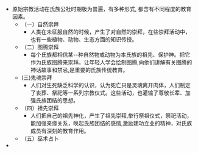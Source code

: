 - 原始宗教活动在氏族公社时期极为普遍，有多种形式, 都含有不同程度的教育因素。
	- （一）自然崇拜
		- 人类在未征服自然的时候，产生了对自然的崇拜，在些崇拜活动中，也有一些植物、动物、生态方面的知识传授。
	- （二）图腾崇拜
		- 每个氏族都相信某--种自然物或动物为本氏族的祖先、保护神。把它作为氏族图腾来崇拜。让年轻人学会绘制图腾,向他们讲解有关图腾的神话故事和禁忌,是重要的氏族传统教育。
	- (三)鬼魂崇拜
		- 人们对生死缺乏科学的认识，认为死亡只是灵魂离开肉体，人们制定了丧葬、祭祀等一系列宗教仪式。这些活动，也灌输了尊敬长辈、加强氏族团结的思想。
	- （四）祖先崇拜
		- 人们把自己的祖先神化，产生了祖先崇拜,举行祭祖仪式，祭祀活动，能加强亲缘关系，唤起氏族团结的感情,激励建功立业的精神，对氏族成员有深刻的教育作用。
	- （五）巫术占卜
-